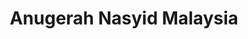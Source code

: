 ---
id: anam
title: Anugerah Nasyid Malaysia
url: https://anam.my
thumbnail: https://res.cloudinary.com/wansaleh/image/upload/c_scale,w_600/f_auto/site-v4/projects/anam.png
tags:
- Award Show
- Music
publishedAt: 2020-11-09T00:00:00.000Z
stack:
- React
- Next.js
- Firebase
description: Anugerah Nasyid Malaysia (ANAM) is a Malaysian award show for nasyid
  (religious music) that is held annually in Kuala Lumpur, Malaysia.
---